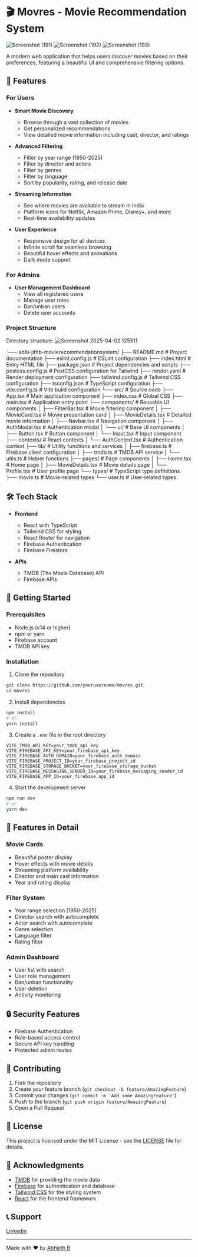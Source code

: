 # 🎬 Movres - Movie Recommendation System
![Screenshot (191)](https://github.com/user-attachments/assets/db5c7686-4f7b-4a1b-91a7-24f00ff6786c)
![Screenshot (192)](https://github.com/user-attachments/assets/52bc7e8f-7535-423f-b4e0-be63c1fe7f85)
![Screenshot (193)](https://github.com/user-attachments/assets/29aa861a-88aa-4fd6-a8f2-e162d56eb53d)


A modern web application that helps users discover movies based on their preferences, featuring a beautiful UI and comprehensive filtering options.

## 🌟 Features

### For Users
- **Smart Movie Discovery**
  - Browse through a vast collection of movies
  - Get personalized recommendations
  - View detailed movie information including cast, director, and ratings

- **Advanced Filtering**
  - Filter by year range (1950-2025)
  - Filter by director and actors
  - Filter by genres
  - Filter by language
  - Sort by popularity, rating, and release date

- **Streaming Information**
  - See where movies are available to stream in India
  - Platform icons for Netflix, Amazon Prime, Disney+, and more
  - Real-time availability updates

- **User Experience**
  - Responsive design for all devices
  - Infinite scroll for seamless browsing
  - Beautiful hover effects and animations
  - Dark mode support

### For Admins
- **User Management Dashboard**
  - View all registered users
  - Manage user roles
  - Ban/unban users
  - Delete user accounts
 
### Project Structure 

Directory structure:
![Screenshot 2025-04-02 125511](https://github.com/user-attachments/assets/27b89aab-d984-4a72-8039-11f66c0dd984)


└── abhi-jithb-movierecommendationsystem/
    ├── README.md              # Project documentation
    ├── eslint.config.js       # ESLint configuration
    ├── index.html             # Entry HTML file
    ├── package.json           # Project dependencies and scripts
    ├── postcss.config.js      # PostCSS configuration for Tailwind
    ├── render.yaml            # Render deployment configuration
    ├── tailwind.config.js     # Tailwind CSS configuration
    ├── tsconfig.json          # TypeScript configuration
    ├── vite.config.ts         # Vite build configuration
    └── src/                   # Source code
        ├── App.tsx            # Main application component
        ├── index.css          # Global CSS
        ├── main.tsx           # Application entry point
        ├── components/        # Reusable UI components
        │   ├── FilterBar.tsx  # Movie filtering component
        │   ├── MovieCard.tsx  # Movie presentation card
        │   ├── MovieDetails.tsx # Detailed movie information
        │   ├── Navbar.tsx     # Navigation component
        │   ├── AuthModal.tsx  # Authentication modal
        │   └── ui/            # Base UI components
        │       ├── Button.tsx # Button component
        │       └── Input.tsx  # Input component
        ├── contexts/          # React contexts
        │   └── AuthContext.tsx # Authentication context
        ├── lib/               # Utility functions and services
        │   ├── firebase.ts    # Firebase client configuration
        │   ├── tmdb.ts        # TMDB API service
        │   └── utils.ts       # Helper functions
        ├── pages/             # Page components
        │   ├── Home.tsx       # Home page
        │   ├── MovieDetails.tsx # Movie details page
        │   └── Profile.tsx    # User profile page
        └── types/             # TypeScript type definitions
            ├── movie.ts       # Movie-related types
            └── user.ts        # User-related types

## 🛠️ Tech Stack

- **Frontend**
  - React with TypeScript
  - Tailwind CSS for styling
  - React Router for navigation
  - Firebase Authentication
  - Firebase Firestore

- **APIs**
  - TMDB (The Movie Database) API
  - Firebase APIs

## 🚀 Getting Started

### Prerequisites
- Node.js (v14 or higher)
- npm or yarn
- Firebase account
- TMDB API key

### Installation

1. Clone the repository
```bash
git clone https://github.com/yourusername/movres.git
cd movres
```

2. Install dependencies
```bash
npm install
# or
yarn install
```

3. Create a `.env` file in the root directory
```env
VITE_TMDB_API_KEY=your_tmdb_api_key
VITE_FIREBASE_API_KEY=your_firebase_api_key
VITE_FIREBASE_AUTH_DOMAIN=your_firebase_auth_domain
VITE_FIREBASE_PROJECT_ID=your_firebase_project_id
VITE_FIREBASE_STORAGE_BUCKET=your_firebase_storage_bucket
VITE_FIREBASE_MESSAGING_SENDER_ID=your_firebase_messaging_sender_id
VITE_FIREBASE_APP_ID=your_firebase_app_id
```

4. Start the development server
```bash
npm run dev
# or
yarn dev
```

## 📱 Features in Detail

### Movie Cards
- Beautiful poster display
- Hover effects with movie details
- Streaming platform availability
- Director and main cast information
- Year and rating display

### Filter System
- Year range selection (1950-2025)
- Director search with autocomplete
- Actor search with autocomplete
- Genre selection
- Language filter
- Rating filter

### Admin Dashboard
- User list with search
- User role management
- Ban/unban functionality
- User deletion
- Activity monitoring

## 🔒 Security Features

- Firebase Authentication
- Role-based access control
- Secure API key handling
- Protected admin routes

## 🤝 Contributing

1. Fork the repository
2. Create your feature branch (`git checkout -b feature/AmazingFeature`)
3. Commit your changes (`git commit -m 'Add some AmazingFeature'`)
4. Push to the branch (`git push origin feature/AmazingFeature`)
5. Open a Pull Request

## 📄 License

This project is licensed under the MIT License - see the [LICENSE](LICENSE) file for details.

## 🙏 Acknowledgments

- [TMDB](https://www.themoviedb.org/) for providing the movie data
- [Firebase](https://firebase.google.com/) for authentication and database
- [Tailwind CSS](https://tailwindcss.com/) for the styling system
- [React](https://reactjs.org/) for the frontend framework

## 📞 Support
[Linkedin](https://linkedin.com/in/abhi-jithb) 


---

Made with ❤️ by [Abhijith B](https://linkedin.com/in/abhi-jithb) 

